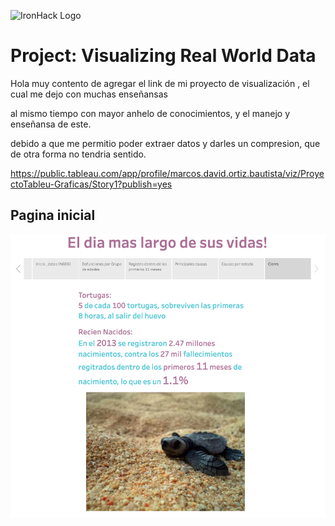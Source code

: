 ![IronHack Logo](https://s3-eu-west-1.amazonaws.com/ih-materials/uploads/upload_d5c5793015fec3be28a63c4fa3dd4d55.png)

# Project: Visualizing Real World Data
Hola muy contento de agregar el link de mi proyecto de visualización , el cual me dejo con muchas enseñansas

al mismo tiempo con mayor anhelo de conocimientos, y el manejo y enseñansa de este.

debido a que me permitio poder extraer datos y darles un compresion, que de otra forma no tendria sentido.


https://public.tableau.com/app/profile/marcos.david.ortiz.bautista/viz/ProyectoTableu-Graficas/Story1?publish=yes

## Pagina inicial


![IMAGEN prueba](https://github.com/davidob18/project-dataviz/blob/master/Captura%20de%20pantalla%202023-03-05%20a%20la(s)%2016.09.12.png)


